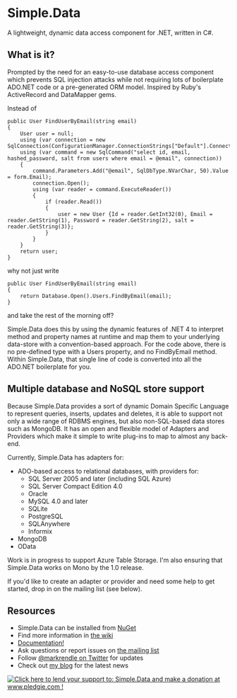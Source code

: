 # Simple.Data
A lightweight, dynamic data access component for .NET, written in C#.
## What is it?
Prompted by the need for an easy-to-use database access component which prevents SQL injection attacks while not requiring lots of boilerplate ADO.NET code or a pre-generated ORM model. Inspired by Ruby's ActiveRecord and DataMapper gems.

Instead of

    public User FindUserByEmail(string email)
	{
		User user = null;
        using (var connection = new SqlConnection(ConfigurationManager.ConnectionStrings["Default"].ConnectionString))
	    using (var command = new SqlCommand("select id, email, hashed_password, salt from users where email = @email", connection))
	    {
	        command.Parameters.Add("@email", SqlDbType.NVarChar, 50).Value = form.Email);
		    connection.Open();
		    using (var reader = command.ExecuteReader())
		    {
			    if (reader.Read())
			    {
				    user = new User {Id = reader.GetInt32(0), Email = reader.GetString(1), Password = reader.GetString(2), salt = reader.GetString(3)};
				}
			}
		}
		return user;
	}

why not just write

	public User FindUserByEmail(string email)
	{
		return Database.Open().Users.FindByEmail(email);
	}

and take the rest of the morning off?

Simple.Data does this by using the dynamic features of .NET 4 to interpret method and property names at runtime and map them to your underlying data-store with a convention-based approach.
For the code above, there is no pre-defined type with a Users property, and no FindByEmail method. Within Simple.Data, that single line of code is converted into all the ADO.NET
boilerplate for you.

## Multiple database and NoSQL store support
Because Simple.Data provides a sort of dynamic Domain Specific Language to represent queries, inserts, updates and deletes, it is able to support not only a wide range of RDBMS
engines, but also non-SQL-based data stores such as MongoDB. It has an open and flexible model of Adapters and Providers which make it simple to write plug-ins to map to
almost any back-end.

Currently, Simple.Data has adapters for:

* ADO-based access to relational databases, with providers for:
	* SQL Server 2005 and later (including SQL Azure)
	* SQL Server Compact Edition 4.0
	* Oracle
	* MySQL 4.0 and later
	* SQLite
	* PostgreSQL
	* SQLAnywhere
	* Informix
* MongoDB
* OData

Work is in progress to support Azure Table Storage. I'm also ensuring that Simple.Data works on Mono by the 1.0 release.

If you'd like to create an adapter or provider and need some help to get started, drop in on the mailing list (see below).

## Resources
* Simple.Data can be installed from [NuGet](http://nuget.org/)
* Find more information in [the wiki](https://github.com/markrendle/Simple.Data/wiki)
* [Documentation!](http://simplefx.org/simpledata/docs/)
* Ask questions or report issues on [the mailing list](http://groups.google.com/group/simpledata)
* Follow [@markrendle on Twitter](http://twitter.com/markrendle) for updates
* Check out [my blog](http://blog.markrendle.net/) for the latest news

<a href='http://www.pledgie.com/campaigns/15965'><img alt='Click here to lend your support to: Simple.Data and make a donation at www.pledgie.com !' src='http://www.pledgie.com/campaigns/15965.png?skin_name=chrome' border='0' /></a>

